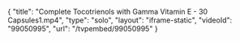 {
    "title": "Complete Tocotrienols with Gamma Vitamin E - 30 Capsules1.mp4",
    "type": "solo",
    "layout": "iframe-static",
    "videoId": "99050995",
    "url": "\/tvpembed\/99050995"
}